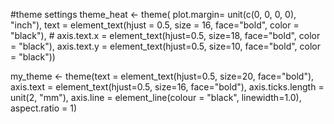 


#theme settings
theme_heat <- theme(
    plot.margin= unit(c(0, 0, 0, 0), "inch"),
    text = element_text(hjust = 0.5, size = 16, face="bold", color = "black"),
    # axis.text.x = element_text(hjust=0.5, size=18, face="bold", color = "black"),
    axis.text.y = element_text(hjust=0.5, size=10, face="bold", color = "black")) 

my_theme <-  theme(text = element_text(hjust=0.5, size=20, face="bold"),
                   axis.text = element_text(hjust=0.5, size=16, face="bold"),
                   axis.ticks.length = unit(2, "mm"),
                   axis.line = element_line(colour = "black", linewidth=1.0),
                   aspect.ratio = 1)
